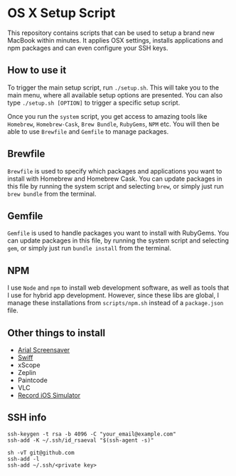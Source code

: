 # OS X Setup Script

This repository contains scripts that can be used to setup a brand new
MacBook within minutes. It applies OSX settings, installs applications
and npm packages and can even configure your SSH keys.


## How to use it

To trigger the main setup script, run `./setup.sh`. This will take you
to the main menu, where all available setup options are presented. You
can also type `./setup.sh [OPTION]` to trigger a specific setup script.

Once you run the `system` script, you get access to amazing tools like
`Homebrew`, `Homebrew-Cask`, `Brew Bundle`, `RubyGems`, `NPM` etc. You
will then be able to use `Brewfile` and `Gemfile` to manage packages.


## Brewfile

`Brewfile` is used to specify which packages and applications you want
to install with Homebrew and Homebrew Cask. You can update packages in
this file by running the system script and selecting `brew`, or simply
just run `brew bundle` from the terminal.


## Gemfile

`Gemfile` is used to handle packages you want to install with RubyGems.
You can update packages in this file, by running the system script and
selecting `gem`, or simply just run `bundle install` from the terminal.


## NPM

I use `Node` and `npm` to install web development software, as well as
tools that I use for hybrid app development. However, since these libs
are global, I manage these installations from `scripts/npm.sh` instead
of a `package.json` file.


## Other things to install
- [Arial Screensaver](https://github.com/JohnCoates/Aerial)
- [Swiff](https://github.com/agens-no/swiff)
- xScope
- Zeplin
- Paintcode
- VLC
- [Record iOS Simulator](https://github.com/alexp2ad/record-ios-simulator)


## SSH info
```
ssh-keygen -t rsa -b 4096 -C "your_email@example.com"
ssh-add -K ~/.ssh/id_rsaeval "$(ssh-agent -s)"

sh -vT git@github.com
ssh-add -l
ssh-add ~/.ssh/<private key>
```
